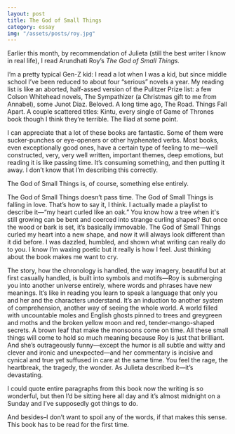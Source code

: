 ```yaml
---
layout: post
title: The God of Small Things
category: essay
img: "/assets/posts/roy.jpg"
---
```


Earlier this month, by recommendation of Julieta (still the best writer I know in real life), I read Arundhati Roy’s *The God of Small Things.* 

I’m a pretty typical Gen-Z kid: I read a lot when I was a kid, but since middle school I’ve been reduced to about four “serious” novels a year. My reading list is like an aborted, half-assed version of the Pulitzer Prize list: a few Colson Whitehead novels, The Sympathizer (a Christmas gift to me from Annabel), some Junot Diaz. Beloved. A long time ago, The Road. Things Fall Apart. A couple scattered titles: Kintu, every single of Game of Thrones book though I think they’re terrible. The Iliad at some point.

I can appreciate that a lot of these books are fantastic. Some of them were sucker-punches or eye-openers or other hyphenated verbs. Most books, even exceptionally good ones, have a certain type of feeling to me—well constructed, very, very well written, important themes, deep emotions, but reading it is like passing time. It’s consuming something, and then putting it away. I don’t know that I’m describing this correctly. 

The God of Small Things is, of course, something else entirely. 

The God of Small Things doesn’t pass time. The God of Small Things is falling in love. That’s how to say it, I think. I actually made a playlist to describe it—“my heart curled like an oak.” You know how a tree when it's still growing can be bent and coerced into strange curling shapes? But once the wood or bark is set, it’s basically immovable. The God of Small Things curled my heart into a new shape, and now it will always look different than it did before. I was dazzled, humbled, and shown what writing can really do to you. I know I’m waxing poetic but it really is how I feel. Just thinking about the book makes me want to cry. 

The story, how the chronology is handled, the way imagery, beautiful but at first casually handled, is built into symbols and motifs—Roy is submerging you into another universe entirely, where words and phrases have new meanings. It’s like in reading you learn to speak a language that only you and her and the characters understand. It’s an induction to another system of comprehension, another way of seeing the whole world. A world filled with uncountable moles and English ghosts pinned to trees and greygreen and moths and the broken yellow moon and red, tender-mango-shaped secrets. A brown leaf that make the monsoons come on time. All these small things will come to hold so much meaning because Roy is just that brilliant. And she’s outrageously funny—except the humor is all subtle and witty and clever and ironic and unexpected—and her commentary is incisive and cynical and true yet suffused in care at the same time. You feel the rage, the heartbreak, the tragedy, the wonder. As Julieta described it—it’s devastating. 

I could quote entire paragraphs from this book now the writing is so wonderful, but then I’d be sitting here all day and it’s almost midnight on a Sunday and I’ve supposedly got things to do. 

And besides–I don’t want to spoil any of the words, if that makes this sense. This book has to be read for the first time. 

